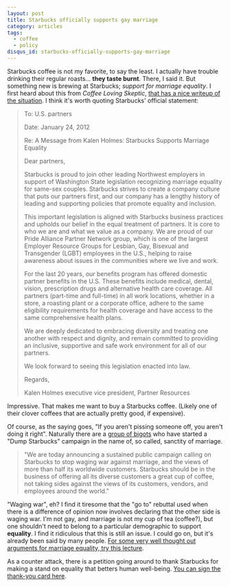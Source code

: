 ```yaml
---
layout: post
title: Starbucks officially supports gay marriage
category: articles
tags:
  - coffee
  - policy
disqus_id: starbucks-officially-supports-gay-marriage
---
```


Starbucks coffee is not my favorite, to say the least. I actually have trouble drinking their regular roasts... **they taste burnt**. There, I said it. But something new is brewing at Starbucks; *support for marriage equality*. I first heard about this from *Coffee Loving Skeptic*, [that has a nice writeup of the situation][cls]. I think it's worth quoting Starbucks' official statement:

>To: U.S. partners
>
>Date: January 24, 2012
>
>Re: A Message from Kalen Holmes: Starbucks Supports Marriage Equality
>
>Dear partners,
>
>Starbucks is proud to join other leading Northwest employers in support of Washington State legislation 
>recognizing marriage equality for same-sex couples. Starbucks strives to create a company culture that 
>puts our partners first, and our company has a lengthy history of leading and supporting policies that 
>promote equality and inclusion.
>
>This important legislation is aligned with Starbucks business practices and upholds our belief in the
>equal treatment of partners. It is core to who we are and what we value as a company. We are proud
>of our Pride Alliance Partner Network group, which is one of the largest Employer Resource Groups for
>Lesbian, Gay, Bisexual and Transgender (LGBT) employees in the U.S., helping to raise awareness about
>issues in the communities where we live and work.
>
>For the last 20 years, our benefits program has offered domestic partner benefits in the U.S. These benefits
>include medical, dental, vision, prescription drugs and alternative health care coverage. All partners
>(part-time and full-time) in all work locations, whether in a store, a roasting plant or a corporate office,
>adhere to the same eligibility requirements for health coverage and have access to the same comprehensive
>health plans.
>
>We are deeply dedicated to embracing diversity and treating one another with respect and dignity, and remain
>committed to providing an inclusive, supportive and safe work environment for all of our partners.
>
>We look forward to seeing this legislation enacted into law.
>
>Regards,
>
>Kalen Holmes
>executive vice president, Partner Resources

Impressive. That makes me want to buy a Starbucks coffee. (Likely one of their clover coffees that are actually pretty good, if expensive).

Of course, as the saying goes, "If you aren't pissing someone off, you aren't doing it right". Naturally there are a <a href="http://www.nationformarriage.org/site/apps/nlnet/content2.aspx?c=omL2KeN0LzH&amp;b=5075187&amp;ct=11668189&amp;notoc=1" rel="nofollow">group of bigots</a> who have started a "Dump Starbucks" campaign in the name of, so called, sanctity of marriage.

> "We are today announcing a sustained public campaign calling on Starbucks to stop waging war against marriage, and the views of more than half its worldwide customers.
> Starbucks should be in the business of offering all its diverse customers a great cup of coffee, not taking sides against the views of its customers, vendors, and employees
> around the world."

"Waging war", eh? I find it tiresome that the "go to" rebuttal used when there is a difference of opinion now involves declaring that the other side is waging war. I'm not gay, and marriage is not my cup of tea (coffee?), but one shouldn't need to belong to a particular demographic to support **equality**. I find it ridiculous that this is still an issue. I could go on, but it's already been said by many people. [For some very well thought out arguments for marriage equality, try this lecture][vid].

As a counter attack, there is a petition going around to thank Starbucks for making a stand on equality that betters human well-being. [You can sign the thank-you card here][petition].

[cls]: http://coffeelovingskeptic.com/?p=1387 "Starbucks being boycotted for supporting gay marriage"
[petition]: http://sumofus.org/campaigns/thank-starbucks/?sub=taf "Thank Starbucks for supporting gay marriage"
[vid]: http://www.youtube.com/watch?v=tyX_uI9AdIE "What's so queer about gay marriage?"
